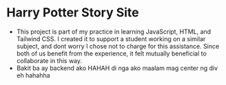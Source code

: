 # Harry Potter Story Site
- This project is part of my practice in learning JavaScript, HTML, and Tailwind CSS. I created it to support a student working on a similar subject, and dont worry I chose not to charge for this assistance. Since both of us benefit from the experience, it felt mutually beneficial to collaborate in this way. 
- Bakit ba ay backend ako HAHAH di nga ako maalam mag center ng div eh hahahha
